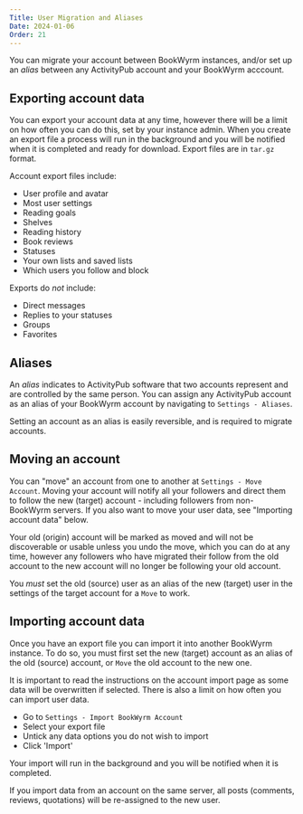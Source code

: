 ```yaml
---
Title: User Migration and Aliases
Date: 2024-01-06
Order: 21
---
```


You can migrate your account between BookWyrm instances, and/or set up an _alias_ between any ActivityPub account and your BookWyrm acccount.

## Exporting account data

You can export your account data at any time, however there will be a limit on how often you can do this, set by your instance admin. When you create an export file a process will run in the background and you will be notified when it is completed and ready for download. Export files are in `tar.gz` format.

Account export files include:

- User profile and avatar
- Most user settings
- Reading goals
- Shelves
- Reading history
- Book reviews
- Statuses
- Your own lists and saved lists
- Which users you follow and block

Exports do _not_ include:

- Direct messages
- Replies to your statuses
- Groups
- Favorites

## Aliases

An _alias_ indicates to ActivityPub software that two accounts represent and are controlled by the same person. You can assign any ActivityPub account as an alias of your BookWyrm account by navigating to `Settings - Aliases`.

Setting an account as an alias is easily reversible, and is required to migrate accounts.

## Moving an account

You can "move" an account from one to another at `Settings - Move Account`. Moving your account will notify all your followers and direct them to follow the new (target) account - including followers from non-BookWyrm servers. If you also want to move your user data, see "Importing account data" below.

Your old (origin) account will be marked as moved and will not be discoverable or usable unless you undo the move, which you can do at any time, however any followers who have migrated their follow from the old account to the new account will no longer be following your old account.

You _must_ set the old (source) user as an alias of the new (target) user in the settings of the target account for a `Move` to work.

## Importing account data

Once you have an export file you can import it into another BookWyrm instance. To do so, you must first set the new (target) account as an alias of the old (source) account, or `Move` the old account to the new one.

It is important to read the instructions on the account import page as some data will be overwritten if selected. There is also a limit on how often you can import user data.

- Go to `Settings - Import BookWyrm Account`
- Select your export file
- Untick any data options you do not wish to import
- Click 'Import'

Your import will run in the background and you will be notified when it is completed.

If you import data from an account on the same server, all posts (comments, reviews, quotations) will be re-assigned to the new user.